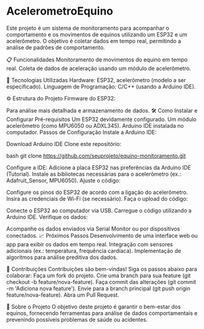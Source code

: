 # AcelerometroEquino
Este projeto é um sistema de monitoramento para acompanhar o comportamento e os movimentos de equinos utilizando um ESP32 e um acelerômetro. O objetivo é coletar dados em tempo real, permitindo a análise de padrões de comportamento.

📋 Funcionalidades
Monitoramento de movimentos do equino em tempo real.
Coleta de dados de aceleração usando um módulo de acelerômetro.

🚀 Tecnologias Utilizadas
Hardware: ESP32, acelerômetro (modelo a ser especificado).
Linguagem de Programação: C/C++ (usando a Arduino IDE).

⚙️ Estrutura do Projeto
Firmware do ESP32:

Para análise mais detalhada e armazenamento de dados.
🛠 Como Instalar e Configurar
Pré-requisitos
Um ESP32 devidamente configurado.
Um módulo acelerômetro (como MPU6050 ou ADXL345).
Arduino IDE instalada no computador.
Passos de Configuração
Instale a Arduino IDE:

Download Arduino IDE
Clone este repositório:

bash
git clone https://github.com/seuprojeto/equino-monitoramento.git

Configure a IDE:
Adicione a placa ESP32 nas preferências da Arduino IDE (Tutorial).
Instale as bibliotecas necessárias para o acelerômetro (ex.: Adafruit_Sensor, MPU6050).
Ajuste o código:

Configure os pinos do ESP32 de acordo com a ligação do acelerômetro.
Insira as credenciais de Wi-Fi (se necessário).
Faça o upload do código:

Conecte o ESP32 ao computador via USB.
Carregue o código utilizando a Arduino IDE.
Verifique os dados:

Acompanhe os dados enviados via Serial Monitor ou por dispositivos conectados.
📈 Próximos Passos
Desenvolvimento de uma interface web ou app para exibir os dados em tempo real.
Integração com sensores adicionais (ex.: temperatura, frequência cardíaca).
Implementação de algoritmos para análise preditiva dos dados.

🤝 Contribuições
Contribuições são bem-vindas! Siga os passos abaixo para colaborar:
Faça um fork do projeto.
Crie uma branch para sua feature (git checkout -b feature/nova-feature).
Faça commit das alterações (git commit -m 'Adiciona nova feature').
Envie para a branch principal (git push origin feature/nova-feature).
Abra um Pull Request.

🐴 Sobre o Projeto
O objetivo deste projeto é garantir o bem-estar dos equinos, fornecendo ferramentas para análise de dados comportamentais e prevenindo possíveis problemas de saúde ou acidentes.

